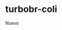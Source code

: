 # turbobr-coli
Nuevo
<script src="https://sdk.minepi.com/pi-sdk.js"></script>
<script>Pi.init({ version: "2.0" })</script>

